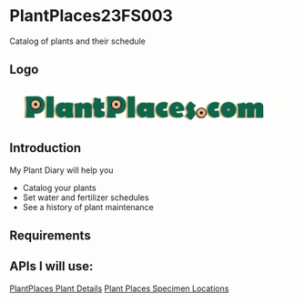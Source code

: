 # PlantPlaces23FS003
Catalog of plants and their schedule

## Logo
![The Plant Places logo is green with a beige background, and says, PlantPlaces.com](https://github.com/discospiff/PlantPlaces23FS003/blob/master/PlantPlacesLogo.gif)

## Introduction

My Plant Diary will help you
- Catalog your plants
- Set water and fertilizer schedules
- See a history of plant maintenance

## Requirements

## APIs I will use:
[PlantPlaces Plant Details](https://plantplaces.com/perl/mobile/viewplantsjsonarray.pl)
[Plant Places Specimen Locations](https://www.plantplaces.com/perl/mobile/viewspecimenlocations.pl)
